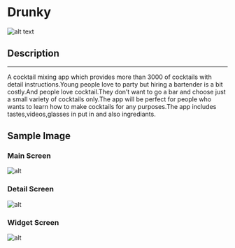 #  Drunky 

![alt text](https://lh3.googleusercontent.com/Rf3WwCSItKciKgm3j1qYyrZ_eaMSqA9rOLdznCl8E0xUO4_n93618MacFvv7ZecemFA=w300-rw "Drunky")


## Description
---

A cocktail mixing app which provides more than 3000 of cocktails with detail instructions.Young people love to party but hiring a bartender is a bit costly.And people love cocktail.They don’t want to go a bar and choose just a small variety of cocktails only.The app will be perfect for people who wants to learn how to make cocktails for any purposes.The app includes tastes,videos,glasses in put in and also ingrediants.


## Sample Image
### Main Screen
![alt](https://lh3.googleusercontent.com/UOP1xuGaq6B7Tky-EEnnW9KOkjYDB-cg_ZAI3PsxKMryTLJj9JvoUKuRB704ua3rmbU=h310-rw)
### Detail Screen
![alt](https://lh3.googleusercontent.com/lNty0bu8rxcDYJa51EuqwwN6-oCYy1gz3T212n_dP_6Mn03xwvAmi4ohLLxa3yCoOA=h310-rw)
### Widget Screen
![alt](https://lh3.googleusercontent.com/X41A_fl1xHvZV40E4xF2puBXOieXbUnpSFUT1JlmYbsfW_5e8KK71YlZfe5aowSLrwEa=h310-rw)